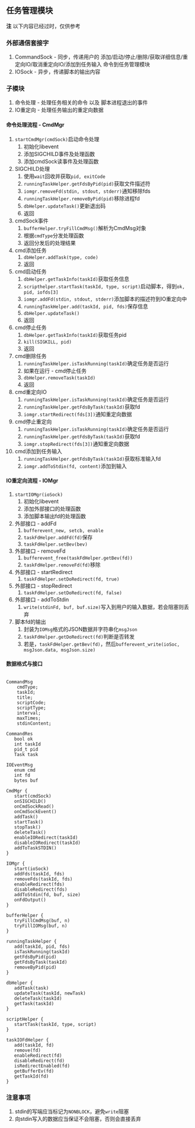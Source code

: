 ## 任务管理模块

**注** 以下内容已经过时，仅供参考

### 外部通信套接字

1. CommandSock - 同步，传递用户的 添加/启动/停止/删除/获取详细信息/重定向IO/取消重定向IO/添加到任务输入 命令到任务管理模块
2. IOSock - 异步，传递脚本的输出内容

### 子模块

1. 命令处理 - 处理任务相关的命令 以及 脚本进程退出的事件
2. IO重定向 - 处理任务输出的重定向数据

#### 命令处理流程 - CmdMgr

1. `startCmdMgr(cmdSock)`启动命令处理
   1. 初始化libevent
   2. 添加SIGCHILD事件及处理函数
   3. 添加cmdSock读事件及处理函数
2. SIGCHILD处理
   1. 使用`wait`回收并获取`pid, exitCode`
   2. `runningTaskHelper.getFdsByPid(pid)`获取文件描述符
   3. `iomgr.removeFd(stdin, stdout, stderr)`通知移除fds
   4. `runningTaskHelper.removeByPid(pid)`移除进程fd
   5. `dbHelper.updateTask()`更新退出码
   6. 返回
3. cmdSock事件
   1. `bufferHelper.tryFillCmdMsg()`解析为CmdMsg对象
   2. 根据`cmdType`分发处理函数
   3. 返回分发后的处理结果
4. cmd添加任务
   1. `dbHelper.addTask(type, code)`
   2. 返回
5. cmd启动任务
   1. `dbHelper.getTaskInfo(taskId)`获取任务信息
   2. `scripthelper.startTask(taskId, type, script)`启动脚本，得到`ok, pid, iofds[3]`
   3. `iomgr.addFd(stdin, stdout, stderr)`添加脚本的描述符到IO重定向中
   4. `runningTaskHelper.add(taskId, pid, fds)`保存信息
   5. `dbHelper.updateTask()`
   6. 返回
6. cmd停止任务
   1. `dbHelper.getTaskInfo(taskId)`获取任务pid
   2. `kill(SIGKILL, pid)`
   3. 返回
7. cmd删除任务
   1. `runningTaskHelper.isTaskRunning(taskId)`确定任务是否运行
   2. 如果在运行 - cmd停止任务
   3. `dbHelper.removeTask(taskId)`
   4. 返回
8. cmd重定向IO
   1. `runningTaskHelper.isTaskRunning(taskId)`确定任务是否运行
   2. `runningTaskHelper.getFdsByTask(taskId)`获取fd
   3. `iomgr.startRedirect(fds[3])`通知重定向数据
9. cmd停止重定向
   1. `runningTaskHelper.isTaskRunning(taskId)`确定任务是否运行
   2. `runningTaskHelper.getFdsByTask(taskId)`获取fd
   3. `iomgr.stopRedirect(fds[3])`通知重定向数据
10. cmd添加到任务输入
    1.  `runningTaskHelper.getFdsByTask(taskId)`获取标准输入fd
    2.  `iomgr.addToStdin(fd, content)`添加到输入

#### IO重定向流程 - IOMgr

1. `startIOMgr(ioSock)`
   1. 初始化libevent
   2. 添加外部接口的处理函数
   3. 添加脚本输出fd的处理函数
2. 外部接口 - addFd
   1. `bufferevent_new, setcb, enable`
   2. `taskFdHelper.addFd(fd)`保存
   3. `taskFdHelper.setBev(bev)`
3. 外部接口 - removeFd
   1. `bufferevent_free(taskFdHelper.getBev(fd))`
   2. `taskFdHelper.removeFd(fd)`移除
4. 外部接口 - startRedirect
   1. `taskFdHelper.setDoRedirect(fd, true)`
5. 外部接口 - stopRedirect
   1. `taskFdHelper.setDoRedirect(fd, false)`
6. 外部接口 - addToStdin
   1. `write(stdinFd, buf, buf.size)`写入到用户的输入数据，若会阻塞则丢弃
7. 脚本fd的输出
   1. 封装为`IOMsg`格式的JSON数据并字符串化`msgJson`
   2. `taskFdHelper.getDoRedirect(fd)`判断是否转发
   3. 若是，`taskFdHelper.getBev(fd)`，然后`bufferevent_write(ioSoc, msgJson.data, msgJson.size)`

#### 数据格式与接口

```

CommandMsg
    cmdType;
    taskId;
    title;
    scriptCode;
    scriptType;
    interval;
    maxTimes;
    stdinContent;

CommandRes
   bool ok
   int taskId
   pid_t pid
   Task task

IOEventMsg
   enum cmd
   int fd
   bytes buf

CmdMgr {
   start(cmdSock)
   onSIGCHILD()
   onCmdSockRead()
   onCmdSockEvent()
   addTask()
   startTask()
   stopTask()
   deleteTask()
   enableIORedirect(taskId)
   disableIORedirect(taskId)
   addToTaskSTDIN()
}

IOMgr {
   start(ioSock)
   addFds(taskId, fds)
   removeFds(taskId, fds)
   enableRedirect(fds)
   disableRedirect(fds)
   addToStdin(fd, buf, size)
   onFdOutput()
}

bufferHelper {
   tryFillCmdMsg(buf, n)
   tryFillIOMsg(buf, n)
}

runningTaskHelper {
   add(taskId, pid, fds)
   isTaskRunning(taskId)
   getFdsByPid(pid)
   getFdsByTask(taskId)
   removeByPid(pid)
}

dbHelper {
   addTask(task)
   updateTask(taskId, newTask)
   deleteTask(taskId)
   getTask(taskId)
}

scriptHelper {
   startTask(taskId, type, script)
}

taskIOFdHelper {
   add(taskId, fd)
   remove(fd)
   enableRedirect(fd)
   disableRedirect(fd)
   isRedirectEnabled(fd)
   getBufferEv(fd)
   getTaskId(fd)
}

```

### 注意事项

1. stdin的写端应当标记为`NONBLOCK`，避免`write`阻塞
2. 向stdin写入的数据应当保证不会阻塞，否则会直接丢弃
